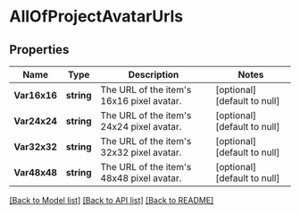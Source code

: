 # AllOfProjectAvatarUrls

## Properties
Name | Type | Description | Notes
------------ | ------------- | ------------- | -------------
**Var16x16** | **string** | The URL of the item&#x27;s 16x16 pixel avatar. | [optional] [default to null]
**Var24x24** | **string** | The URL of the item&#x27;s 24x24 pixel avatar. | [optional] [default to null]
**Var32x32** | **string** | The URL of the item&#x27;s 32x32 pixel avatar. | [optional] [default to null]
**Var48x48** | **string** | The URL of the item&#x27;s 48x48 pixel avatar. | [optional] [default to null]

[[Back to Model list]](../README.md#documentation-for-models) [[Back to API list]](../README.md#documentation-for-api-endpoints) [[Back to README]](../README.md)

